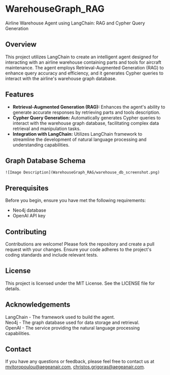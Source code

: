 # WarehouseGraph_RAG
Airline Warehouse Agent using LangChain: RAG and Cypher Query Generation

## Overview
This project utilizes LangChain to create an intelligent agent designed for interacting with an airline warehouse containing parts and tools for aircraft maintenance. The agent employs Retrieval-Augmented Generation (RAG) to enhance query accuracy and efficiency, and it generates Cypher queries to interact with the airline's warehouse graph database.

## Features
- **Retrieval-Augmented Generation (RAG):** Enhances the agent's ability to generate accurate responses by retrieving parts and tools description.
- **Cypher Query Generation:** Automatically generates Cypher queries to interact with the warehouse graph database, facilitating complex data retrieval and manipulation tasks.
- **Integration with LangChain:** Utilizes LangChain framework to streamline the development of natural language processing and understanding capabilities.

## Graph Database Schema
`![Image Description](WarehouseGraph_RAG/warehouse_db_screenshot.png)`

## Prerequisites

Before you begin, ensure you have met the following requirements:
- Neo4j database 
- OpenAI API key

## Contributing
Contributions are welcome! Please fork the repository and create a pull request with your changes. Ensure your code adheres to the project's coding standards and include relevant tests.

## License
This project is licensed under the MIT License. See the LICENSE file for details.

## Acknowledgements
LangChain - The framework used to build the agent.  
Neo4j - The graph database used for data storage and retrieval.  
OpenAI - The service providing the natural language processing capabilities.

## Contact
If you have any questions or feedback, please feel free to contact us at mvitoropoulou@aegeanair.com, christos.grigoras@aegeanair.com.
